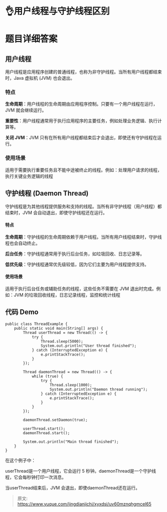 # 👌用户线程与守护线程区别

# 题目详细答案
## 用户线程
用户线程是应用程序创建的普通线程，也称为非守护线程。当所有用户线程都结束时，Java 虚拟机 (JVM) 也会退出。

### 特点
**生命周期**：用户线程的生命周期由应用程序控制。只要有一个用户线程在运行，JVM 就会继续运行。

**重要性**：用户线程通常用于执行应用程序的主要任务，例如处理业务逻辑、执行计算等。

**关闭 JVM**：JVM 只有在所有用户线程都结束后才会退出，即使还有守护线程在运行。

### 使用场景
适用于需要执行重要任务且不能中途被终止的线程。例如：处理用户请求的线程，执行关键业务逻辑的线程

## 守护线程 (Daemon Thread)
守护线程是为其他线程提供服务和支持的线程。当所有非守护线程（用户线程）都结束时，JVM 会自动退出，即使守护线程还在运行。

#### 特点
**生命周期**：守护线程的生命周期依赖于用户线程。当所有用户线程结束时，守护线程也会自动终止。

**后台任务**：守护线程通常用于执行后台任务，如垃圾回收、日志记录等。

**低优先级**：守护线程通常优先级较低，因为它们主要为用户线程提供支持。

#### 使用场景
适用于执行后台任务或辅助任务的线程，这些任务不需要在 JVM 退出时完成。例如：JVM 的垃圾回收线程，日志记录线程，监控和统计线程

## 代码 Demo
```plain
public class ThreadExample {
    public static void main(String[] args) {
        Thread userThread = new Thread(() -> {
            try {
                Thread.sleep(5000);
                System.out.println("User thread finished");
            } catch (InterruptedException e) {
                e.printStackTrace();
            }
        });

        Thread daemonThread = new Thread(() -> {
            while (true) {
                try {
                    Thread.sleep(1000);
                    System.out.println("Daemon thread running");
                } catch (InterruptedException e) {
                    e.printStackTrace();
                }
            }
        });

        daemonThread.setDaemon(true);

        userThread.start();
        daemonThread.start();

        System.out.println("Main thread finished");
    }
}
```

在这个例子中：

userThread是一个用户线程，它会运行 5 秒钟。daemonThread是一个守护线程，它会每秒钟打印一次消息。

当userThread结束后，JVM 会退出，即使daemonThread还在运行。



> 原文: <https://www.yuque.com/jingdianjichi/xyxdsi/uv60mznqhgmcel65>